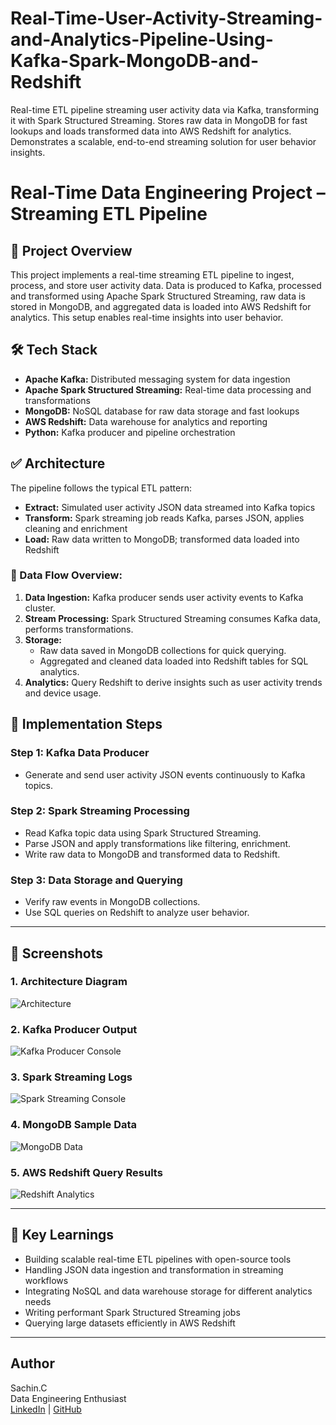 # Real-Time-User-Activity-Streaming-and-Analytics-Pipeline-Using-Kafka-Spark-MongoDB-and-Redshift

Real-time ETL pipeline streaming user activity data via Kafka, transforming it with Spark Structured Streaming. Stores raw data in MongoDB for fast lookups and loads transformed data into AWS Redshift for analytics. Demonstrates a scalable, end-to-end streaming solution for user behavior insights.

# Real-Time Data Engineering Project – Streaming ETL Pipeline

## 🚀 Project Overview  
This project implements a real-time streaming ETL pipeline to ingest, process, and store user activity data. Data is produced to Kafka, processed and transformed using Apache Spark Structured Streaming, raw data is stored in MongoDB, and aggregated data is loaded into AWS Redshift for analytics. This setup enables real-time insights into user behavior.

## 🛠️ Tech Stack  
- **Apache Kafka:** Distributed messaging system for data ingestion  
- **Apache Spark Structured Streaming:** Real-time data processing and transformations  
- **MongoDB:** NoSQL database for raw data storage and fast lookups  
- **AWS Redshift:** Data warehouse for analytics and reporting  
- **Python:** Kafka producer and pipeline orchestration  

## ✅ Architecture  
The pipeline follows the typical ETL pattern:  
- **Extract:** Simulated user activity JSON data streamed into Kafka topics  
- **Transform:** Spark streaming job reads Kafka, parses JSON, applies cleaning and enrichment  
- **Load:** Raw data written to MongoDB; transformed data loaded into Redshift  

### 📌 Data Flow Overview:  
1. **Data Ingestion:** Kafka producer sends user activity events to Kafka cluster.  
2. **Stream Processing:** Spark Structured Streaming consumes Kafka data, performs transformations.  
3. **Storage:**  
   - Raw data saved in MongoDB collections for quick querying.  
   - Aggregated and cleaned data loaded into Redshift tables for SQL analytics.  
4. **Analytics:** Query Redshift to derive insights such as user activity trends and device usage.

## 🔨 Implementation Steps  

### Step 1: Kafka Data Producer  
- Generate and send user activity JSON events continuously to Kafka topics.

### Step 2: Spark Streaming Processing  
- Read Kafka topic data using Spark Structured Streaming.  
- Parse JSON and apply transformations like filtering, enrichment.  
- Write raw data to MongoDB and transformed data to Redshift.

### Step 3: Data Storage and Querying  
- Verify raw events in MongoDB collections.  
- Use SQL queries on Redshift to analyze user behavior.

---

## 📸 Screenshots  

### 1. Architecture Diagram  
![Architecture](./screenshots/architecture_diagram.png)  

### 2. Kafka Producer Output  
![Kafka Producer Console](./screenshots/kafka_producer_output.png)  

### 3. Spark Streaming Logs  
![Spark Streaming Console](./screenshots/spark_streaming_output.png)  

### 4. MongoDB Sample Data  
![MongoDB Data](./screenshots/mongodb_sample.png)  

### 5. AWS Redshift Query Results  
![Redshift Analytics](./screenshots/redshift_query_results.png)  

---

## 🌱 Key Learnings  
- Building scalable real-time ETL pipelines with open-source tools  
- Handling JSON data ingestion and transformation in streaming workflows  
- Integrating NoSQL and data warehouse storage for different analytics needs  
- Writing performant Spark Structured Streaming jobs  
- Querying large datasets efficiently in AWS Redshift  

---

## Author  
Sachin.C  
Data Engineering Enthusiast  
[LinkedIn](https://www.linkedin.com/in/yourprofile) | [GitHub](https://github.com/yourusername)

